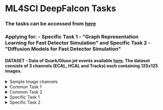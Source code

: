 # ML4SCI DeepFalcon Tasks
### The tasks can be accessed from [here](https://docs.google.com/document/d/1bwRaHc0IYIcFOokMcW-mYJv2i24iP1mm08ALTSyQ4EI/edit) 

### Applying for: - **Specific Task 1 - "Graph Representation Learning for Fast Detector Simulation"**  and **Specific Task 2 - "Diffusion Models for Fast Detector Simulation"**

#### DATASET - Data of Quark/Gluon jet events available [here](https://drive.google.com/file/d/1WO2K-SfU2dntGU4Bb3IYBp9Rh7rtTYEr/view?usp=sharing). The dataset consists of 3 channels (ECAL, HCAL and Tracks) each containing 125x125 images.

<details>
<summary>Sample Image channels</summary> 
  
![input image](https://github.com/pratyush-1/DeepFalcon/blob/main/assets/img.png)
</details>

<details>
<summary>Common Task 1</summary> 
  
### Common Task 1. [Auto-encoder of the quark/gluon events](https://github.com/pratyush-1/DeepFalcon/blob/main/autoencoder.ipynb)

* Please train a variational auto-encoder to learn the representation based on three image channels (ECAL, HCAL and Tracks) for the dataset. 

* Please show a side-by-side comparison of original and reconstructed events. 

### Variational Autoencoder reconstructions vs original image
![input image](https://github.com/pratyush-1/DeepFalcon/blob/main/assets/img.png)
![VAE reconstruction](https://github.com/pratyush-1/DeepFalcon/blob/main/assets/vae.png)

### DISCUSSION - 
* As the data doesn't contain normal RGB channels and instead has different channels like ECAL,HCAL,Tracks ,data preprocessing needs to be chosen carefully

* Model architecture might not be too complex to extract the patterns in the underlying data

* Since Images are highly structured data, the pixels are arranged in a meaningful way. If the way pixels are arranged changes then we lose the meaning , hence here convolutions may not work as we aren't dealing with our normal RGB channels image data.

* Instead working with other type of data like graphs (aka Graph Neural Networks) would give better results by extracting features in the graphical representation of the given images.
</details>

<details>
<summary> Common Task 2</summary>
  
### Common Task 2. [Jets as graphs](https://github.com/pratyush-1/DeepFalcon/blob/main/gnn.ipynb) 

* Please choose a graph-based GNN model of your choice to classify (quark/gluon) jets. Proceed as follows:
  1. Convert the images into a point cloud dataset by only considering the non-zero pixels for every event.
  2. Cast the point cloud data into a graph representation by coming up with suitable representations for nodes and edges.
  3. Train your model on the obtained graph representations of the jet events.
* Discuss the resulting performance of the chosen architecture.
  
### RESULTS - 
| Model | Test Accuracy | Validation Accuracy | 
| :-------: | :----: | :----: | 
| GCN (k=10) | 0.6947 | 0.6950 | 
| GCN (k=5) | 0.6943 | 0.6885 | 
| GCN (k=2) |  0.6887 | 0.6865 | 
| GAT(k=10) | 0.6950 | 0.7060 | 
| GAT (k=5) | 0.6917 | 0.6980 | 
| GAT (k=2) |  0.6870 | 0.6955 | 
| SageConv (k=10) | 0.6990 | 0.7080 | 
| SageConv (k=5) | 0.6973 | 0.7025 | 
| SageConv (k=2) |  0.6930 | 0.7040| 
| GraphConv (k=10) | 0.7070 | 0.7170 | 
| GraphConv (k=5) | 0.6857 | 0.6930 | 
| GraphConv (k=2) |  0.6923 | 0.7070 | 


### DISCUSSION - 
* Accuracy difference between the different vaues of n_neighbors is small, indicating that the various architectures employed are not very sensitive and are robust to different values of n_neighbors

* Brief about architectures used - 
    1. GCN operates by aaggregating feature information from neighboring nodes in graph to update central nodes representation. It can only take node features as input.

    2. GAT introduces attention mechanisms to weigh importance of neighboring nodes when aggregating information. It can take both node features and edge features.

    3. SageConv operates by sampling and aggregating features from neigboring nodes. It incorporates pooling operations to aggregate information from neighboring nodes. It can only take node features as input.

    4. GraphConv aggregates information from neighboring nodes using weighted combination of node features.It can only take node features as input.

* All of them achieve an accuracy in range of 68-70%, an method to improve the accuracy could be to either deepen the current neural network architectures or apply networks that could model longer range dependencies and capture more complex patterns like Graph Transformer Networks or Graph Isomorphism networks.

</details> 


<details>
<summary>Specific Task 1</summary>
  
### Specific Task 1. [“Graph Representation Learning for Fast Detector Simulation"](https://github.com/pratyush-1/DeepFalcon/blob/main/gvae.ipynb) 

* Please train a simple graph autoencoder on this dataset. Please show a visual side-by side comparison of the original and reconstructed events and appropriate evaluation metric of your choice. Compare to the VAE model results.
  
### RESULTS - 
![Input vs Reconstructed Tracks](https://github.com/pratyush-1/DeepFalcon/blob/main/assets/gvae_tracks.png)
![Input vs Reconstructed Ecal](https://github.com/pratyush-1/DeepFalcon/blob/main/assets/gvae_ecal.png)
![Input vs Reconstructed Hcal](https://github.com/pratyush-1/DeepFalcon/blob/main/assets/gvae_hcal.png)
![Input vs Reconstructed Combined](https://github.com/pratyush-1/DeepFalcon/blob/main/assets/gvae_combined.png)

## DISCUSSION

* A simple Graph autoencoder is able to extract the underlying pattern better than VAE for the given raw data.

* GCN operates by aggregating feature information from neighboring nodes in graph to update central nodes representation. It can only take node features as input.

* The results can be further improved by using a more complex architecture and using layers like SageConv,GATcConv and pooling mechanisms

</details> 

<details>
<summary>Specific Task 2</summary>
  
### Specific Task 2. [“Diffusion Models for Fast Detector Simulation"](https://github.com/pratyush-1/DeepFalcon/blob/main/diffusion.ipynb) 

* Please train a simple graph autoencoder on this dataset. Please show a visual side-by side comparison of the original and reconstructed events and appropriate evaluation metric of your choice. Compare to the VAE model results.
  
### RESULTS - 
![forward diffusion](https://github.com/pratyush-1/DeepFalcon/blob/main/assets/forward_diff.png)
![reverse diffusion](https://github.com/pratyush-1/DeepFalcon/blob/main/assets/backward_diffusion.png)

![reconstruction on test img](https://github.com/pratyush-1/DeepFalcon/blob/main/assets/reconstruction.png)


## DISCUSSION
* Implemented both DDPM(Denoising Diffusion Probabilistic Model) and DDIM (Denoising Diffusion Implict Models), the reconstruction seemed to be bad when tried on test image, but on training data reconstruction from a random noise seemed to improve over period of time. Potential reason could be the number of samples taken are less.

* The choice of scheduler is very important, here I have used linear scheduler

* As the data doesn't contain normal RGB channels and instead has different channels like ECAL,HCAL,Tracks normal convolutions might not be a good choice as they are good in extracting features from normal structured images. If the pixels change then the image loses its meaning.

* A choice could be to implement diffusion in the graphs  https://arxiv.org/abs/1911.05485, after converting the data into a graphical representation.

</details> 
